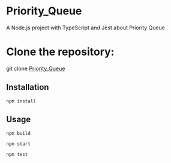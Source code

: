 # Priority_Queue
A Node.js project with TypeScript and Jest about Priority Queue

# Clone the repository:
git clone [Priority_Queue](https://github.com/Atomm94/Priority_Queue.git)

## Installation
`npm install`

## Usage
`npm build`

`npm start`

`npm test`
